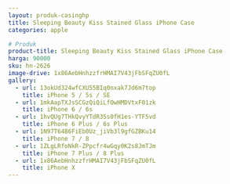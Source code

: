 ```yaml
---
layout: produk-casinghp
title: Sleeping Beauty Kiss Stained Glass iPhone Case
categories: apple

# Produk
product-title: Sleeping Beauty Kiss Stained Glass iPhone Case
harga: 90000
sku: hn-2626
image-drive: 1x86AebHnhzzfrHMAI7V43jFbSFqZU0fL
gallery:
  - url: 13okUd324wfCXU55BIq0nxak7Jd6m7top
    title: iPhone 5 / 5s / SE
  - url: 1mkAapTXJsSCGzQiQiLfOwHMDVtxF01zk
    title: iPhone 6 / 6s
  - url: 1hvQUg7THkQvyYTdR35s0fH1es-YTF5vd
    title: iPhone 6 Plus / 6s Plus
  - url: 1N97T64B6FiEb0Uz_jiVb3l9gfGZBKu14
    title: iPhone 7 / 8
  - url: 1ZLgLRfoNkR-ZPpcfr4wGqy0K2s8JmTJm
    title: iPhone 7 Plus / 8 Plus
  - url: 1x86AebHnhzzfrHMAI7V43jFbSFqZU0fL
    title: iPhone X
---
```


